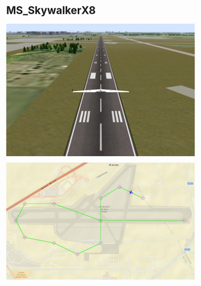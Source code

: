 # MS_SkywalkerX8

<p align="center">
  <img src="https://github.com/a-r2/MS_SkywalkerX8/blob/main/Simulador.png?raw=true"/>
</p>

<p align="center">
  <img src="https://github.com/a-r2/MS_SkywalkerX8/blob/main/Mapa.png?raw=true"/>
</p>
